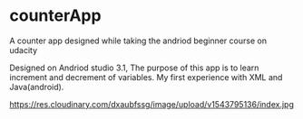 # counterApp
A counter app designed while taking the andriod beginner course on udacity

Designed on Andriod studio 3.1,
The purpose of this app is to learn increment and decrement of variables.
My first experience with XML and Java(android).

https://res.cloudinary.com/dxaubfssg/image/upload/v1543795136/index.jpg
